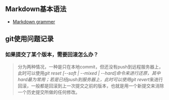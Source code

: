 ## Markdown基本语法
- [Markdown grammer](http://younghz.github.io/Markdown/)

## git使用问题记录
### 如果提交了某个版本，需要回滚怎么办？
> 分为两种情况，一种是只在本地commit，但还没有push到远程服务器上，此时可以使用*git reset [--soft | --mixed | --hard]*命令来进行还原，其中hard最为常用；若是已经push到服务器上，此时可以使用*git revert*来进行回滚，一般都是回滚到上一次提交之前的版本，也就是用一个新提交来消除一个历史提交所做的任何修改。

